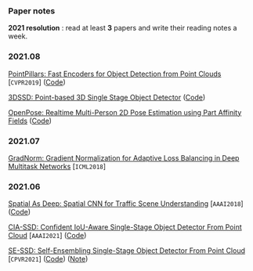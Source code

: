 ### Paper notes

**2021 resolution** : read at least **3** papers and write their reading notes a week.

### 2021.08

[PointPillars: Fast Encoders for Object Detection from Point Clouds](https://arxiv.org/abs/1812.05784) [`CVPR2019`] ([Code](https://github.com/nutonomy/second.pytorch))

[3DSSD: Point-based 3D Single Stage Object Detector](https://arxiv.org/abs/2002.10187) ([Code](https://github.com/dvlab-research/3DSSD))

[OpenPose: Realtime Multi-Person 2D Pose Estimation using Part Affinity Fields](https://arxiv.org/abs/1812.08008) ([Code](https://github.com/CMU-Perceptual-Computing-Lab/openpose))

### 2021.07

[GradNorm: Gradient Normalization for Adaptive Loss Balancing in Deep Multitask Networks](https://arxiv.org/abs/1711.02257) [`ICML2018`]

### 2021.06

[Spatial As Deep: Spatial CNN for Traffic Scene Understanding](https://arxiv.org/pdf/1712.06080.pdf) [`AAAI2018`] ([Code](https://github.com/XingangPan/SCNN))

[CIA-SSD: Confident IoU-Aware Single-Stage Object Detector From Point Cloud](https://arxiv.org/pdf/2012.03015.pdf) [`AAAI2021`] ([Code](https://github.com/Vegeta2020/CIA-SSD))

[SE-SSD: Self-Ensembling Single-Stage Object Detector From Point Cloud](https://arxiv.org/abs/2104.09804) [`CPVR2021`] ([Code](https://github.com/Vegeta2020/SE-SSD)) ([Note](./PaperNotes/se-ssd.md))

